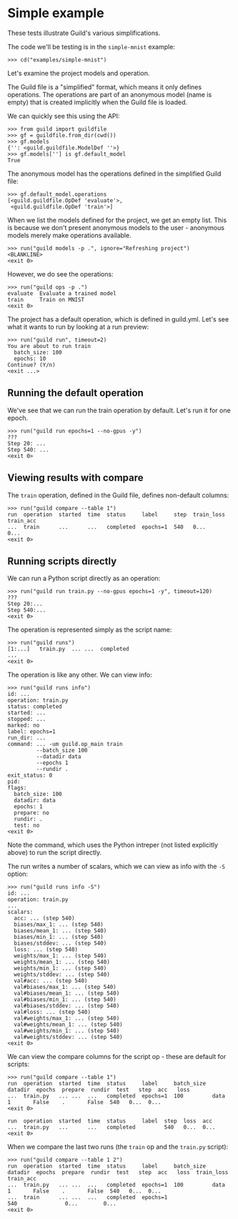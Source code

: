 # Simple example

These tests illustrate Guild's various simplifications.

The code we'll be testing is in the `simple-mnist` example:

    >>> cd("examples/simple-mnist")

Let's examine the project models and operation.

The Guild file is a "simplified" format, which means it only defines
operations. The operations are part of an anonymous model (name is
empty) that is created implicitly when the Guild file is loaded.

We can quickly see this using the API:

    >>> from guild import guildfile
    >>> gf = guildfile.from_dir(cwd())
    >>> gf.models
    {'': <guild.guildfile.ModelDef ''>}
    >>> gf.models[''] is gf.default_model
    True

The anonymous model has the operations defined in the simplified Guild
file:

    >>> gf.default_model.operations
    [<guild.guildfile.OpDef 'evaluate'>,
     <guild.guildfile.OpDef 'train'>]

When we list the models defined for the project, we get an empty
list. This is because we don't present anonymous models to the user -
anonymous models merely make operations available.

    >>> run("guild models -p .", ignore="Refreshing project")
    <BLANKLINE>
    <exit 0>

However, we do see the operations:

    >>> run("guild ops -p .")
    evaluate  Evaluate a trained model
    train     Train on MNIST
    <exit 0>

The project has a default operation, which is defined in
guild.yml. Let's see what it wants to run by looking at a run preview:

    >>> run("guild run", timeout=2)
    You are about to run train
      batch_size: 100
      epochs: 10
    Continue? (Y/n)
    <exit ...>

## Running the default operation

We've see that we can run the train operation by default. Let's run it
for one epoch.

    >>> run("guild run epochs=1 --no-gpus -y")
    ???
    Step 20: ...
    Step 540: ...
    <exit 0>

## Viewing results with compare

The `train` operation, defined in the Guild file, defines non-default columns:

    >>> run("guild compare --table 1")
    run  operation  started  time  status     label     step  train_loss  train_acc
    ...  train      ...      ...   completed  epochs=1  540   0...        0...
    <exit 0>

## Running scripts directly

We can run a Python script directly as an operation:

    >>> run("guild run train.py --no-gpus epochs=1 -y", timeout=120)
    ???
    Step 20:...
    Step 540:...
    <exit 0>

The operation is represented simply as the script name:

    >>> run("guild runs")
    [1:...]   train.py  ... ...  completed
    ...
    <exit 0>

The operation is like any other. We can view info:

    >>> run("guild runs info")
    id: ...
    operation: train.py
    status: completed
    started: ...
    stopped: ...
    marked: no
    label: epochs=1
    run_dir: ...
    command: ... -um guild.op_main train
             --batch_size 100
             --datadir data
             --epochs 1
             --rundir .
    exit_status: 0
    pid:
    flags:
      batch_size: 100
      datadir: data
      epochs: 1
      prepare: no
      rundir: .
      test: no
    <exit 0>

Note the command, which uses the Python intreper (not listed
explicitly above) to run the script directly.

The run writes a number of scalars, which we can view as info with the
`-S` option:

    >>> run("guild runs info -S")
    id: ...
    operation: train.py
    ...
    scalars:
      acc: ... (step 540)
      biases/max_1: ... (step 540)
      biases/mean_1: ... (step 540)
      biases/min_1: ... (step 540)
      biases/stddev: ... (step 540)
      loss: ... (step 540)
      weights/max_1: ... (step 540)
      weights/mean_1: ... (step 540)
      weights/min_1: ... (step 540)
      weights/stddev: ... (step 540)
      val#acc: ... (step 540)
      val#biases/max_1: ... (step 540)
      val#biases/mean_1: ... (step 540)
      val#biases/min_1: ... (step 540)
      val#biases/stddev: ... (step 540)
      val#loss: ... (step 540)
      val#weights/max_1: ... (step 540)
      val#weights/mean_1: ... (step 540)
      val#weights/min_1: ... (step 540)
      val#weights/stddev: ... (step 540)
    <exit 0>

We can view the compare columns for the script op - these are default
for scripts:

    >>> run("guild compare --table 1")
    run  operation  started  time  status     label     batch_size  datadir  epochs  prepare  rundir  test   step  acc   loss
    ...  train.py   ... ...  ...   completed  epochs=1  100         data     1       False    .       False  540   0...  0...
    <exit 0>

    run  operation  started  time  status     label  step  loss  acc
    ...  train.py   ...      ...   completed         540   0...  0...
    <exit 0>

When we compare the last two runs (the `train` op and the `train.py` script):

    >>> run("guild compare --table 1 2")
    run  operation  started  time  status     label     batch_size  datadir  epochs  prepare  rundir  test   step  acc   loss  train_loss  train_acc
    ...  train.py   ... ...  ...   completed  epochs=1  100         data     1       False    .       False  540   0...  0...
    ...  train      ... ...  ...   completed  epochs=1                                                       540               0...        0...
    <exit 0>
